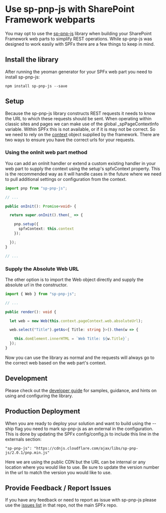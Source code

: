 # Use sp-pnp-js with SharePoint Framework webparts

You may opt to use the [sp-pnp-js](https://www.npmjs.com/package/sp-pnp-js) library when building your SharePoint Framework web parts to simplify REST operations. 
While sp-pnp-js was designed to work easily with SPFx there are a few things to keep in mind.

## Install the library

After running the yeoman generator for your SPFx web part you need to install sp-pnp-js:

```
npm install sp-pnp-js --save
```

## Setup

Because the sp-pnp-js library constructs REST requests it needs to know the URL to which these requests should be sent. When operating within classic sites and pages 
we can make use of the global _spPageContextInfo variable. Within SPFx this is not available, or if it is may not be correct. So we need to rely on the [context](https://dev.office.com/sharepoint/reference/spfx/sp-webpart-base/iwebpartcontext) object 
supplied by the framework. There are two ways to ensure you have the correct urls for your requests.

### Using the onInit web part method

You can add an onInit handler or extend a custom existing handler in your web part to supply the context using the setup's spfxContext property. This is the recommended way as it 
will handle cases in the future where we need to pull additional settings or configuration from the context.

```TypeScript
import pnp from "sp-pnp-js";

// ...

public onInit(): Promise<void> {

  return super.onInit().then(_ => {

    pnp.setup({
      spfxContext: this.context
    });

  });
}

// ...
```
### Supply the Absolute Web URL

The other option is to import the Web object directly and supply the absolute url in the constructor.

```TypeScript
import { Web } from "sp-pnp-js";

// ...

public render(): void {

  let web = new Web(this.context.pageContext.web.absoluteUrl);

  web.select("Title").getAs<{ Title: string }>().then(w => {

    this.domElement.innerHTML = `Web Title: ${w.Title}`;
  });
}
```

Now you can use the library as normal and the requests will always go to the correct web based on the web part's context.

## Development

Please check out the [developer guide](https://github.com/SharePoint/PnP-JS-Core/wiki/Developer-Guide) for samples, guidance, and hints on using and configuring the library.

## Production Deployment

When you are ready to deploy your solution and want to build using the --ship flag you need to mark sp-pnp-js as an external in 
the configuration. This is done by updating the SPFx config/config.js to include this line in the externals section:

```
"sp-pnp-js": "https://cdnjs.cloudflare.com/ajax/libs/sp-pnp-js/2.0.1/pnp.min.js"
```

Here we are using the public CDN but the URL can be internal or any location where you would like to use. Be sure to update the 
version number in the url to match the version you would like to use.

## Provide Feedback / Report Issues

If you have any feedback or need to report as issue with sp-pnp-js please use the [issues list](https://github.com/SharePoint/PnP-JS-Core/issues) in that repo, not the 
main SPFx repo.
